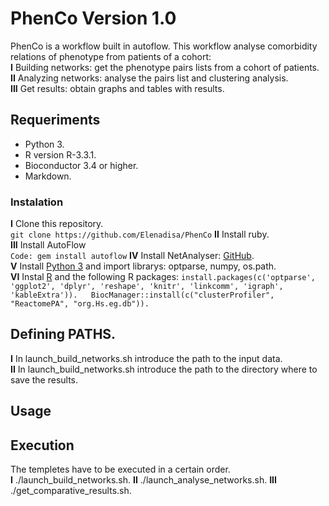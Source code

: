 # PhenCo Version 1.0

PhenCo is a workflow built in autoflow. This workflow analyse comorbidity relations of phenotype from patients of a cohort:  
**I** Building networks: get the phenotype pairs lists from a cohort of patients.  
**II** Analyzing networks: analyse the pairs list and clustering analysis.  
**III** Get results: obtain graphs and tables with results.  

## Requeriments

* Python 3. 
* R version R-3.3.1. 
* Bioconductor 3.4 or higher. 
* Markdown. 

### Instalation

**I** Clone this repository.  
``
git clone https://github.com/Elenadisa/PhenCo
``
**II** Install ruby.  
**III** Install AutoFlow  
``
Code: gem install autoflow
``
**IV** Install NetAnalyser: [GitHub](https://github.com/ElenaRojano/NetAnalyzer).   
**V** Install [Python 3](https://www.python.org/downloads/) and import librarys: optparse, numpy, os.path.  
**VI** Instal [R](https://cloud.r-project.org/) and the following R packages: 
``
install.packages(c('optparse', 'ggplot2', 'dplyr', 'reshape', 'knitr', 'linkcomm', 'igraph', 'kableExtra')).  
BiocManager::install(c("clusterProfiler", "ReactomePA", "org.Hs.eg.db")). 
``

## Defining PATHS. 

**I** In launch_build_networks.sh introduce the path to the input data.  
**II** In launch_build_networks.sh introduce the path to the directory where to save the results.  


## Usage

## Execution

The templetes have to be executed in a certain order.  
**I** ./launch_build_networks.sh. 
**II** ./launch_analyse_networks.sh. 
**III** ./get_comparative_results.sh. 

